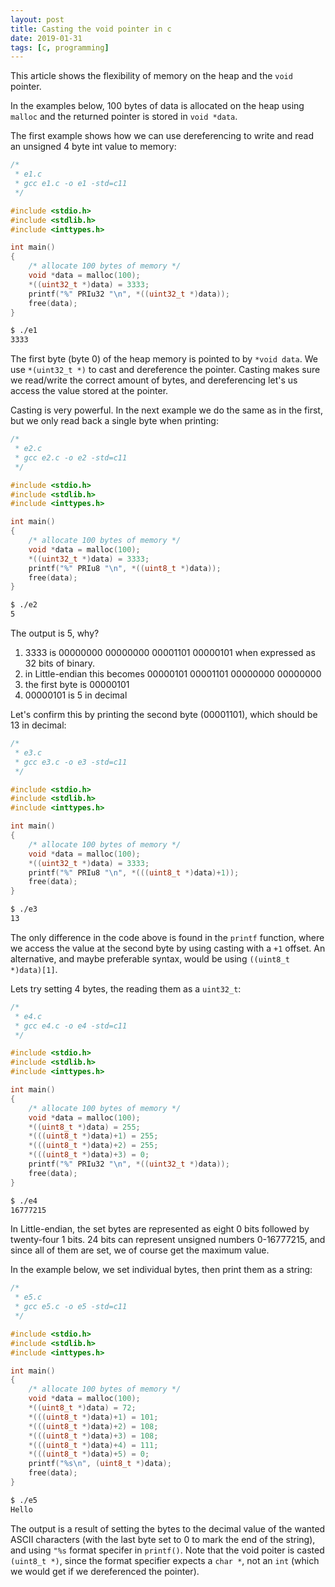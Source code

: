 ```yaml
---
layout: post
title: Casting the void pointer in c
date: 2019-01-31
tags: [c, programming]
---
```


This article shows the flexibility of memory on the heap and the `void` pointer.

In the examples below, 100 bytes of data is allocated on the heap using `malloc` and the returned pointer is stored in `void *data`.

The first example shows how we can use dereferencing to write and read an unsigned 4 byte int value to memory:

```c
/*
 * e1.c
 * gcc e1.c -o e1 -std=c11
 */

#include <stdio.h>
#include <stdlib.h>
#include <inttypes.h>

int main()
{
    /* allocate 100 bytes of memory */
    void *data = malloc(100);
    *((uint32_t *)data) = 3333;
    printf("%" PRIu32 "\n", *((uint32_t *)data));
    free(data);
}
```

 ```bash
 $ ./e1
 3333
 ```

The first byte (byte 0) of the heap memory is pointed to by `*void data`. We use `*(uint32_t *)` to cast and dereference the pointer. Casting makes sure we read/write the correct amount of bytes, and dereferencing let's us access the value stored at the pointer.

Casting is very powerful. In the next example we do the same as in the first, but we only read back a single byte when printing:


```c
/*
 * e2.c
 * gcc e2.c -o e2 -std=c11
 */

#include <stdio.h>
#include <stdlib.h>
#include <inttypes.h>

int main()
{
    /* allocate 100 bytes of memory */
    void *data = malloc(100);
    *((uint32_t *)data) = 3333;
    printf("%" PRIu8 "\n", *((uint8_t *)data));
    free(data);
}
```

```bash
$ ./e2
5
```

The output is 5, why?

1. 3333 is 00000000 00000000 00001101 00000101 when expressed as 32 bits of binary.
2. in Little-endian this becomes 00000101 00001101 00000000 00000000
3. the first byte is 00000101
4. 00000101 is 5 in decimal

Let's confirm this by printing the second byte (00001101), which should be 13 in decimal:

```c
/*
 * e3.c
 * gcc e3.c -o e3 -std=c11
 */

#include <stdio.h>
#include <stdlib.h>
#include <inttypes.h>

int main()
{
    /* allocate 100 bytes of memory */
    void *data = malloc(100);
    *((uint32_t *)data) = 3333;
    printf("%" PRIu8 "\n", *(((uint8_t *)data)+1));
    free(data);
}
```

```bash
$ ./e3
13
```

The only difference in the code above is found in the `printf` function, where we access the value at the second byte by using casting with a `+1` offset. An alternative, and maybe preferable syntax, would be using `((uint8_t *)data)[1]`.

Lets try setting 4 bytes, the reading them as a `uint32_t`:

```c
/*
 * e4.c
 * gcc e4.c -o e4 -std=c11
 */

#include <stdio.h>
#include <stdlib.h>
#include <inttypes.h>

int main()
{
    /* allocate 100 bytes of memory */
    void *data = malloc(100);
    *((uint8_t *)data) = 255;
    *(((uint8_t *)data)+1) = 255;
    *(((uint8_t *)data)+2) = 255;
    *(((uint8_t *)data)+3) = 0;
    printf("%" PRIu32 "\n", *((uint32_t *)data));
    free(data);
}
```

```bash
$ ./e4
16777215
```

In Little-endian, the set bytes are represented as eight 0 bits followed by twenty-four 1 bits.
24 bits can represent unsigned numbers 0-16777215, and since all of them are set, we of course get the maximum value.

In the example below, we set individual bytes, then print them as a string:


```c
/*
 * e5.c
 * gcc e5.c -o e5 -std=c11
 */

#include <stdio.h>
#include <stdlib.h>
#include <inttypes.h>

int main()
{
    /* allocate 100 bytes of memory */
    void *data = malloc(100);
    *((uint8_t *)data) = 72;
    *(((uint8_t *)data)+1) = 101;
    *(((uint8_t *)data)+2) = 108;
    *(((uint8_t *)data)+3) = 108;
    *(((uint8_t *)data)+4) = 111;
    *(((uint8_t *)data)+5) = 0;
    printf("%s\n", (uint8_t *)data);
    free(data);
}
```

```bash
$ ./e5
Hello
```

The output is a result of setting the bytes to the decimal value of the wanted ASCII characters (with the last byte set to 0 to mark the end of the string), and using `"%s` format specifer in `printf()`. Note that the void poiter is casted `(uint8_t *)`, since the format specifier expects a `char *`, not an `int` (which we would get if we dereferenced the pointer).
